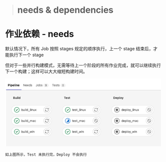 > # needs & dependencies

# 作业依赖 - needs

默认情况下，所有 Job 按照 stages 规定的顺序执行，上一个 stage 结束后，才能执行下一个 stage

但对于一些并行构建模式，无需等待上一个阶段的所有作业完成，就可以继续执行下一个构建；这样可以大大缩短构建时间。

![](./images/default-pipline.png)

`如上图所示，Test 未执行完，Deploy 不会执行`

